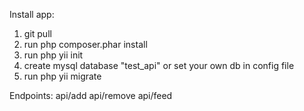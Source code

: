 Install app:
1. git pull
2. run php composer.phar install
3. run php yii init
4. create mysql database "test_api" or set your own db in config file
5. run php yii migrate

Endpoints:
api/add
api/remove
api/feed